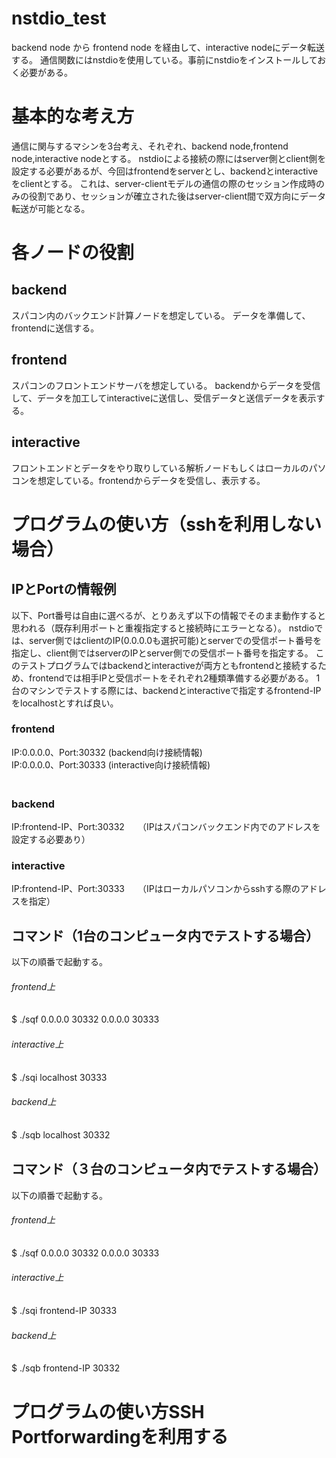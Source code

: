 # nstdio_test

backend node から frontend node を経由して、interactive nodeにデータ転送する。
通信関数にはnstdioを使用している。事前にnstdioをインストールしておく必要がある。

# 基本的な考え方

通信に関与するマシンを3台考え、それぞれ、backend node,frontend node,interactive nodeとする。
nstdioによる接続の際にはserver側とclient側を設定する必要があるが、今回はfrontendをserverとし、backendとinteractiveをclientとする。
これは、server-clientモデルの通信の際のセッション作成時のみの役割であり、セッションが確立された後はserver-client間で双方向にデータ転送が可能となる。

# 各ノードの役割
## backend

スパコン内のバックエンド計算ノードを想定している。
データを準備して、frontendに送信する。

## frontend

スパコンのフロントエンドサーバを想定している。
backendからデータを受信して、データを加工してinteractiveに送信し、受信データと送信データを表示する。

## interactive

フロントエンドとデータをやり取りしている解析ノードもしくはローカルのパソコンを想定している。frontendからデータを受信し、表示する。

# プログラムの使い方（sshを利用しない場合）

## IPとPortの情報例

以下、Port番号は自由に選べるが、とりあえず以下の情報でそのまま動作すると思われる（既存利用ポートと重複指定すると接続時にエラーとなる）。
nstdioでは、server側ではclientのIP(0.0.0.0も選択可能)とserverでの受信ポート番号を指定し、client側ではserverのIPとserver側での受信ポート番号を指定する。
このテストプログラムではbackendとinteractiveが両方ともfrontendと接続するため、frontendでは相手IPと受信ポートをそれぞれ2種類準備する必要がある。
1台のマシンでテストする際には、backendとinteractiveで指定するfrontend-IPをlocalhostとすれば良い。

### frontend

IP:0.0.0.0、Port:30332 (backend向け接続情報)　  
IP:0.0.0.0、Port:30333 (interactive向け接続情報)　　  
　
### backend

IP:frontend-IP、Port:30332　　（IPはスパコンバックエンド内でのアドレスを設定する必要あり）

### interactive

IP:frontend-IP、Port:30333　　（IPはローカルパソコンからsshする際のアドレスを指定）

## コマンド（1台のコンピュータ内でテストする場合）
以下の順番で起動する。　　
###### frontend上  
$ ./sqf 0.0.0.0 30332 0.0.0.0 30333　　
　　
###### interactive上  
$ ./sqi localhost 30333　　
　　
######  backend上  
$ ./sqb localhost 30332　　

## コマンド（３台のコンピュータ内でテストする場合）
以下の順番で起動する。　　
###### frontend上 
$ ./sqf 0.0.0.0 30332 0.0.0.0 30333　　
　　
###### interactive上　　
$ ./sqi frontend-IP 30333　　
　　
###### backend上　　
$ ./sqb frontend-IP 30332　　

# プログラムの使い方SSH Portforwardingを利用する
